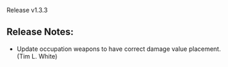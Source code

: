 Release v1.3.3

## Release Notes:
* Update occupation weapons to have correct damage value placement. (Tim L. White)
